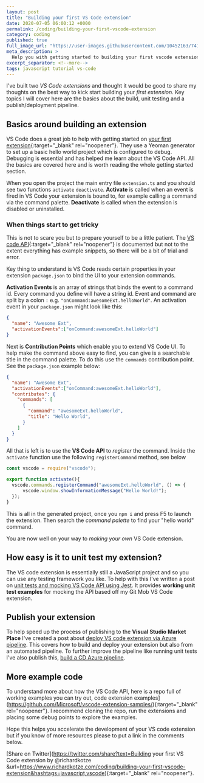 ```yaml
---
layout: post
title: "Building your first VS Code extension"
date: 2020-07-05 06:00:12 +0000
permalink: /coding/building-your-first-vscode-extension
category: coding
published: true
full_image_url: "https://user-images.githubusercontent.com/10452163/74111687-79418e00-4b8e-11ea-85ef-74fe4b76347e.jpg"
meta_description: >
  Help you with getting started to building your first vscode extension
excerpt_separator: <!--more-->
tags: javascript tutorial vs-code
---
```


I've built two *VS Code extensions* and thought it would be good to share my thoughts on the best way to kick start building your *first extension*. Key topics I will cover here are the basics about the build, unit testing and a publish/deployment pipeline. 

<!--more-->

## Basics around building an extension

VS Code does a great job to help with getting started on [your first extension](https://code.visualstudio.com/api/get-started/your-first-extension){:target="\_blank" rel="noopener"}. They use a Yeoman generator to set up a basic hello world project which is configured to debug. Debugging is essential and has helped me learn about the VS Code API. All the basics are covered here and is worth reading the whole getting started section.

When you open the project the main entry file `extension.ts` and you should see two functions `activate` `deactivate`. **Activate** is called when an event is fired in VS Code your extension is bound to, for example calling a command via the command palette. **Deactivate** is called when the extension is disabled or uninstalled.

### When things start to get tricky

This is not to scare you but to prepare yourself to be a little patient. The [VS code API](https://code.visualstudio.com/api/references/vscode-api){:target="\_blank" rel="noopener"} is documented but not to the extent everything has example snippets, so there will be a bit of trial and error.

Key thing to understand is VS Code reads certain properties in your extension `package.json` to bind the UI to your extension commands.

**Activation Events** is an array of strings that binds the event to a command id. Every command you define will have a string id. Event and command are split by a colon `:` e.g. `"onCommand:awesomeExt.helloWorld"`. An activation event in your `package.json` might look like this:

```json
{
  "name": "Awesome Ext",
  "activationEvents":["onCommand:awesomeExt.helloWorld"]
}
```

Next is **Contribution Points** which enable you to extend VS Code UI. To help make the command above easy to find, you can give is a searchable title in the command palette. To do this use the `commands` contribution point. See the `package.json` example below:

```json
{
  "name": "Awesome Ext",
  "activationEvents":["onCommand:awesomeExt.helloWorld"],
  "contributes": {
    "commands": [
      {
        "command": "awesomeExt.helloWorld",
        "title": "Hello World",
      }
    ]
  }
}
```

All that is left is to use the **VS Code API** to *register* the command. Inside the `activate` function use the following `registerCommand` method, see below

```javascript
const vscode = require("vscode");

export function activate(){
  vscode.commands.registerCommand("awesomeExt.helloWorld", () => {
      vscode.window.showInformationMessage("Hello World!");
  });
}
```

This is all in the generated project, once you `npm i` and press F5 to launch the extension. Then search the *command palette* to find your "hello world" command.

You are now well on your way to *making your own* VS Code extension.

## How easy is it to unit test my extension?

The VS code extension is essentially still a JavaScript project and so you can use any testing framework you like. To help with this I've written a post on [unit tests and mocking VS Code API using Jest](/coding/unit-test-mock-vs-code-extension-api-jest). It provides **working unit test examples** for mocking the API based off my Git Mob VS Code extension.

## Publish your extension

To help speed up the process of publishing to the **Visual Studio Market Place** I've created a post about [deploy VS code extension via Azure pipeline](/coding/deploy-vscode-extension-azure-pipeline). This covers how to build and deploy your extension but also from an automated pipeline. To further improve the pipeline like running unit tests I've also publish this, [build a CD Azure pipeline](/coding/build-ci-azure-pipeline-vscode-extension).

## More example code

To understand more about how the VS Code API, here is a repo full of working examples you can try out, code extension examples](https://github.com/Microsoft/vscode-extension-samples/){:target="\_blank" rel="noopener"}. I recommend cloning the repo, run the extensions and placing some debug points to explore the examples.

Hope this helps you accelerate the development of your VS code extension but if you know of more resources please to put a link in the comments below.

[Share on Twitter](https://twitter.com/share?text=Building your first VS Code extension by @richardkotze &url=https://www.richardkotze.com/coding/building-your-first-vscode-extension&hashtags=javascript,vscode){:target="\_blank" rel="noopener"}.
